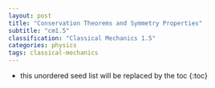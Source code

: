 ```yaml
---
layout: post
title: "Conservation Theorems and Symmetry Properties"
subtitle: "cm1.5"
classification: "Classical Mechanics 1.5"
categories: physics
tags: classical-mechanics
---
```


<!--more-->
* this unordered seed list will be replaced by the toc
{:toc}

